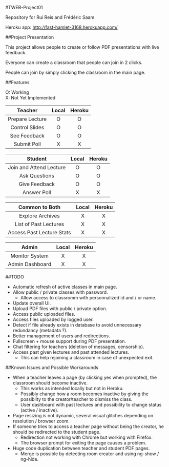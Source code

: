 #TWEB-Project01

Repository for Rui Reis and Frédéric Saam

Heroku app: http://fast-hamlet-3168.herokuapp.com/

##Project Presentation 

This project allows people to create or follow PDF presentations with live feedback.

Everyone can create a classroom that people can join in 2 clicks.

People can join by simply clicking the classroom in the main page.


##Features

O: Working  
X: Not Yet Implemented

|     Teacher     | Local | Heroku |
|:---------------:|:-----:|:------:|
| Prepare Lecture |   O   |    O   |
| Control Slides  |   O   |    O   |
| See Feedback    |   O   |    O   |
| Submit Poll     |   X   |    X   |

|         Student         |  Local  |  Heroku  |
|:-----------------------:|:-------:|:--------:|
| Join and Attend Lecture |    O    |     O    |
| Ask Questions           |    O    |     O    |
| Give Feedback           |    O    |     O    |
| Answer Poll             |    X    |     X    |

|       Common to Both      |  Local  |  Heroku  |
|:-------------------------:|:-------:|:--------:|
| Explore Archives          |    X    |     X    |
| List of Past Lectures     |    X    |     X    |
| Access Past Lecture Stats |    X    |     X    |

|      Admin      |  Local  |  Heroku  |
|:---------------:|:-------:|:--------:|
| Monitor System  |    X    |     X    |
| Admin Dashboard |    X    |     X    |


##TODO
* Automatic refresh of active classes in main page.
* Allow public / private classes with password.
	* Allow access to classromm with personnalized id and / or name.
* Update overall UI.
* Upload PDF files with public / private option.
* Access public uploaded files.
* Access files uploaded by logged user.
* Detect if file already exists in database to avoid unnecessary redundancy (metadata ?).
* Better management of users and redirections.
* Fullscreen + mouse support during PDF presentation.
* Chat filtering for teachers (deletion of messages, censorship).
* Access past given lectures and past attended lectures.
	* This can help rejoining a classroom in case of unexpected exit.

##Known Issues and Possible Workarounds
* When a teacher leaves a page (by clicking yes when prompted), the classroom should become inactive. 
	* This works as intended locally but not in Heroku.
	* Possibly change how a room becomes inactive by giving the possibilty to the creator/teacher to dismiss the class.
	* User dashboard with past lectures and possibility to change status (active / inactive).
* Page resizing is not dynamic, several visual glitches depending on resolution / browser zoom.
* If someone tries to access a teacher page without being the creator, he should be redirected to the student page.
	* Redirection not working with Chrome but working with Firefox.
	* The browser prompt for exiting the page causes a problem.
* Huge code duplication between teacher and student PDF pages.
	* Merge is possible by detecting room creator and using ng-show / ng-hide.
